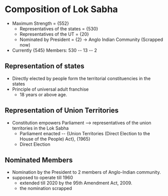 # Composition of Lok Sabha
- Maximum Strength = {552}
	- Representatives of the states = {530}
	- Representatives of the UT = {20}
	- Nominated by President = {2} -> Anglo Indian Community (Scrapped now)
- Currently {545} Members: 530 -- 13 -- 2

## Representation of states
- Directly elected by people form the territorial constituencies in the states
- Principle of universal adult franchise
	- 18 years or above age.

## Representation of Union Territories
- Constitution empowers Parliament --> representatives of the union territories in the Lok Sabha 
	- Parliament enacted -- {Union Territories (Direct Election to the House of the People) Act}, {1965}
	- Direct Election

## Nominated Members
- Nomination by the President to 2 members of Anglo-Indian community.
- supposed to operate till 1960 
	- extended till 2020 by the 95th Amendment Act, 2009.
	- the nomination scrapped 


